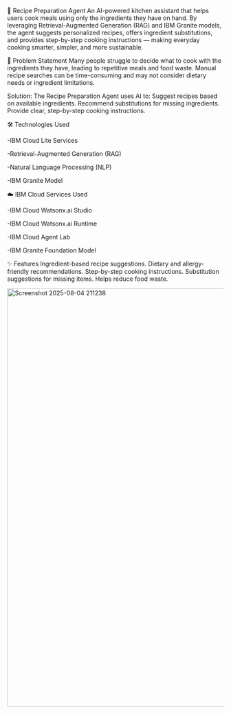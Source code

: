 🍳 Recipe Preparation Agent
An AI-powered kitchen assistant that helps users cook meals using only the ingredients they have on hand.
By leveraging Retrieval-Augmented Generation (RAG) and IBM Granite models, the agent suggests personalized recipes, offers ingredient substitutions, and provides step-by-step cooking instructions — making everyday cooking smarter, simpler, and more sustainable.

📌 Problem Statement
Many people struggle to decide what to cook with the ingredients they have, leading to repetitive meals and food waste.
Manual recipe searches can be time-consuming and may not consider dietary needs or ingredient limitations.

Solution:
The Recipe Preparation Agent uses AI to:
 Suggest recipes based on available ingredients.
 Recommend substitutions for missing ingredients.
 Provide clear, step-by-step cooking instructions.

🛠️ Technologies Used

-IBM Cloud Lite Services

-Retrieval-Augmented Generation (RAG)

-Natural Language Processing (NLP)

-IBM Granite Model

☁️ IBM Cloud Services Used

-IBM Cloud Watsonx.ai Studio

-IBM Cloud Watsonx.ai Runtime

-IBM Cloud Agent Lab

-IBM Granite Foundation Model

✨ Features
 Ingredient-based recipe suggestions.
 Dietary and allergy-friendly recommendations.
 Step-by-step cooking instructions.
 Substitution suggestions for missing items.
 Helps reduce food waste.

 <img width="1919" height="970" alt="Screenshot 2025-08-04 211238" src="https://github.com/user-attachments/assets/ce01725e-bb4d-477c-acc4-a8a902b03d63" />

